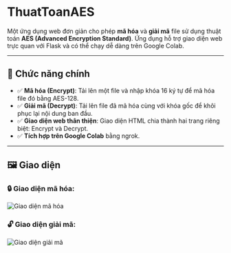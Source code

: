 # ThuatToanAES
Một ứng dụng web đơn giản cho phép **mã hóa** và **giải mã** file sử dụng thuật toán **AES (Advanced Encryption Standard)**. Ứng dụng hỗ trợ giao diện web trực quan với Flask và có thể chạy dễ dàng trên Google Colab.

---

## 🚀 Chức năng chính

- ✅ **Mã hóa (Encrypt)**: Tải lên một file và nhập khóa 16 ký tự để mã hóa file đó bằng AES-128.
- ✅ **Giải mã (Decrypt)**: Tải lên file đã mã hóa cùng với khóa gốc để khôi phục lại nội dung ban đầu.
- ✅ **Giao diện web thân thiện**: Giao diện HTML chia thành hai trang riêng biệt: Encrypt và Decrypt.
- ✅ **Tích hợp trên Google Colab** bằng ngrok.

---

## 🖼️ Giao diện

### 🔒 Giao diện mã hóa:

![Giao diện mã hóa](Screenshot_2025-05-22_105206.png)

### 🔓 Giao diện giải mã:

![Giao diện giải mã](images/decrypt_ui.png)
